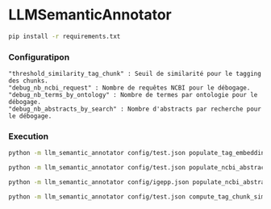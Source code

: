 # LLMSemanticAnnotator

```bash
pip install -r requirements.txt
```

### Configuratipon

    "threshold_similarity_tag_chunk" : Seuil de similarité pour le tagging des chunks.
    "debug_nb_ncbi_request" : Nombre de requêtes NCBI pour le débogage.
    "debug_nb_terms_by_ontology" : Nombre de termes par ontologie pour le débogage.
    "debug_nb_abstracts_by_search" : Nombre d'abstracts par recherche pour le débogage.


### Execution

```bash
python -m llm_semantic_annotator config/test.json populate_tag_embeddings
```

```bash
python -m llm_semantic_annotator config/test.json populate_ncbi_abstract_embeddings --selected_term "abiotic+AND+metabolomics+AND+plant+AND+stress+AND+brassicaceae"
```
```bash
python -m llm_semantic_annotator config/igepp.json populate_ncbi_abstract_embeddings --selected_term "mass+AND+spectrometry+AND+glucosinolate"
```

```bash
python -m llm_semantic_annotator config/test.json compute_tag_chunk_similarities
```



